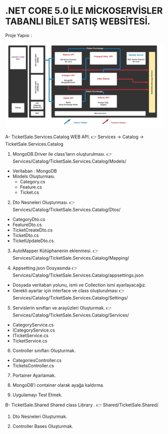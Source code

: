 # .NET CORE 5.0 İLE MİCKOSERVİSLER TABANLI BİLET SATIŞ WEBSİTESİ.

Proje Yapısı : 

![](https://github.com/nermiin/.NET-CORE-5.0-Microservice-TicketSellingPlatform/blob/main/Blank%20diagram%20-%20Page%201.jpeg)

A- TicketSale.Services.Catalog WEB API. 
:point_right: Services -> Catalog -> TicketSale.Services.Catalog

1) MongoDB.Driver ile class'ların oluşturulması.
:point_right: Services/Catalog/TicketSale.Services.Catalog/Models/
- Veritaban : MongoDB
- Models Oluşturması.
  - Category.cs
  - Feature.cs
  - Ticket.cs
   
2) Dto Nesneleri Oluşturması.
:point_right: Services/Catalog/TicketSale.Services.Catalog/Dtos/
  - CategoryDto.cs
  - FeatureDto.cs
  - TicketCreateDto.cs
  - TicketDto.cs
  - TicketUpdateDto.cs
  
3) AutoMapper Kütüphanenin eklenmesi.
:point_right: Services/Catalog/TicketSale.Services.Catalog/Mapping/

4) Appsetting.json Dosyasında 
:point_right: Services/Catalog/TicketSale.Services.Catalog/appsettings.json
- Dosyada veritaban yolunu, ismi ve Collection ismi ayarlayacağız.
- Gerekli ayarlar için interface ve class oluşturulması :point_right: Services/Catalog/TicketSale.Services.Catalog/Settings/

5) Servislerin sınıfları ve arayüzleri Oluşturmak. 
:point_right: Services/Catalog/TicketSale.Services.Catalog/Services/
- CategoryService.cs
- ICategoryService.cs
- ITicketService.cs
- TicketService.cs

6) Controller sınıfları Oluşturmak.
- CategoriesController.cs
- TicketsController.cs

7) Portainer Ayarlamak.

8) MongoDB’i container olarak ayağa kaldırma.

9) Uygulamayı Test Etmek.


B- TicketSale.Shared Shared class Library .
:point_right: Shared/TicketSale.Shared/


1) Dto Nesneleri Oluşturmak.

2) Controller Bases Oluşturmak.
